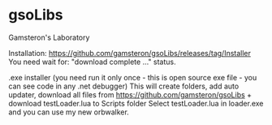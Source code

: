 # gsoLibs
Gamsteron's Laboratory

Installation: https://github.com/gamsteron/gsoLibs/releases/tag/Installer
You need wait for: "download complete ..." status.

.exe installer (you need run it only once - this is open source exe file - you can see code in any .net debugger)
This will create folders, add auto updater, download all files from https://github.com/gamsteron/gsoLibs  +  download testLoader.lua to Scripts folder
Select testLoader.lua in loader.exe and you can use my new orbwalker.
